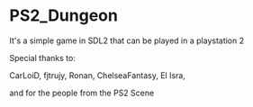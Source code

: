 # PS2_Dungeon
It's a simple game in SDL2 that can be played in a playstation 2

Special thanks to:

CarLoiD,
fjtrujy,
Ronan,
ChelseaFantasy,
El Isra,

and for the people from the PS2 Scene
